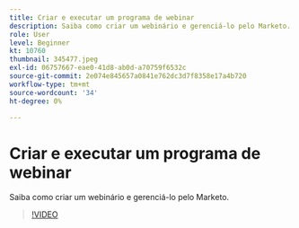 ```yaml
---
title: Criar e executar um programa de webinar
description: Saiba como criar um webinário e gerenciá-lo pelo Marketo.
role: User
level: Beginner
kt: 10760
thumbnail: 345477.jpeg
exl-id: 06757667-eae0-41d8-ab0d-a70759f6532c
source-git-commit: 2e074e845657a0841e762dc3d7f8358e17a4b720
workflow-type: tm+mt
source-wordcount: '34'
ht-degree: 0%

---
```


# Criar e executar um programa de webinar

Saiba como criar um webinário e gerenciá-lo pelo Marketo.

>[!VIDEO](https://video.tv.adobe.com/v/345477/?quality=12&learn=on)
